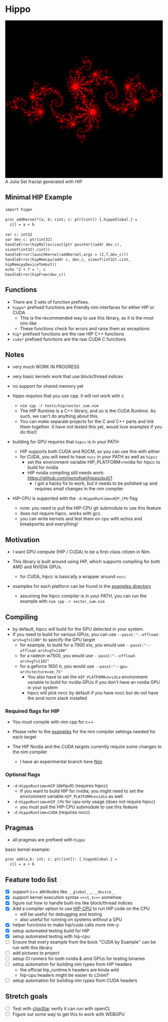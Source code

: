 # Hippo

<img src="tests/hip/julia.png">
A Julia Set fractal generated with HIP

## Minimal HIP Example

```
import hippo

proc addKernel*(a, b: cint; c: ptr[cint]) {.hippoGlobal.} =
  c[] = a + b

var c: int32
var dev_c: ptr[int32]
handleError(hipMalloc(cast[ptr pointer](addr dev_c), sizeof(int32).cint))
handleError(launchKernel(addKernel,args = (2,7,dev_c)))
handleError(hipMemcpy(addr c, dev_c, sizeof(int32).cint, hipMemcpyDeviceToHost))
echo "2 + 7 = ", c
handleError(hipFree(dev_c))
```

## Functions

- There are 3 sets of function prefixes.
- `hippo*` prefixed functions are friendly nim interfaces for either HIP or CUDA
  - This is the recommended way to use this library, as it is the most nim-like
  - These functions check for errors and raise them as exceptions
- `hip*` prefixed functions are the raw HIP C++ functions
- `cuda*` prefixed functions are the raw CUDA C functions


## Notes

- very much WORK IN PROGRESS
- very basic kernels work that use block/thread indices
- no support for shared memory yet

- hippo *requires* that you use cpp. it will not work with c
  - `nim cpp -r tests/hip/vector_sum.nim`
  - The HIP Runtime is a C++ library, and so is the CUDA Runtime. As such, we can't do anything about this.
  - You can make separate projects for the C and C++ parts and link them together. (I have not tested this yet, would love examples if you do this!)

- building for GPU requires that `hipcc` is in your PATH
  - HIP supports both CUDA and ROCM, so you can use this with either
  - for CUDA, you will need to have `nvcc` in your PATH as well as `hipcc`
    - set the environment variable HIP_PLATFORM=nvidia for hipcc to build for nvidia
    - HIP nvidia compiling still needs work: https://github.com/monofuel/hippo/pull/1
      - I got a hacky fix to work, but it needs to be polished up and requires small changes in the nim compiler
- HIP-CPU is supported with the `-d:HippoRuntime=HIP_CPU` flag
  - note: you need to pull the HIP-CPU git submodule to use this feature
  - does not require hipcc. works with gcc.
  - you can write kernels and test them on cpu with echos and breakpoints and everything!

## Motivation

- I want GPU compute (HIP / CUDA) to be a first-class citizen in Nim.
- This library is built around using HIP, which supports compiling for both AMD and NVIDIA GPUs.
  - for CUDA, hipcc is basically a wrapper around `nvcc`.

- examples for each platform can be found in the [examples directory](examples/)
  - assuming the hipcc compiler is in your PATH, you can run the example with `nim cpp -r vector_sum.nim`

## Compiling

- by default, hipcc will build for the GPU detected in your system.
- If you need to build for various GPUs, you can use `--passC:"--offload-arch=gfx1100"` to specify the GPU target
  - for example, to build for a 7900 xtx, you would use `--passC:"--offload-arch=gfx1100"`
  - for a radeon w7500, you would use `--passC:"--offload-arch=gfx1102"`
  - for a geforce 1650 ti, you would use `--passC:"--gpu-architecture=sm_75"`
    - You also have to set the `HIP_PLATFORM=nvidia` environment variable to build for nvidia GPUs if you don't have an nvidia GPU in your system
    - hipcc will pick nvcc by default if you have nvcc but do not have the amd rocm stack installed


### Required flags for HIP

- You must compile with nim cpp for c++
- Please refer to the [examples](examples/) for the nim compiler settings needed for each target

- The HIP Nvidia and the CUDA targets currently require some changes to the nim compiler
  - I have an experimental branch here [Nim](https://github.com/monofuel/Nim/tree/hipcc-nvcc)

### Optional flags

- `-d:HippoRuntime=HIP` (default) (requires hipcc)
  - If you want to build HIP for nvidia, you might need to set the environment variable `HIP_PLATFORM=nvidia` as well
- `-d:HippoRuntime=HIP_CPU` for cpu-only usage (does not require hipcc)
  - you must pull the HIP-CPU submodule to use this feature
- `-d:HippoRuntime=CUDA` (requires nvcc)

## Pragmas

- all pragmas are prefixed with `hippo`

basic kernel example:
```
proc add(a,b: int; c: ptr[int]): {.hippoGlobal.} =
  c[] = a + b
```

## Feature todo list

- [x] support c++ attributes like `__global__`, `__device__`
- [x] support kernel execution syntax `<<<1,1>>>` somehow
- [x] figure out how to handle built-ins like block/thread indices
- [x] Add a compiler option to use [HIP-CPU](https://github.com/ROCm/HIP-CPU) to run HIP code on the CPU
  - will be useful for debugging and testing
  - also useful for running on systems without a GPU
- [x] helper functions to make hip/cuda calls more nim-y
- [x] setup automated testing build for HIP
- [x] setup automated testing with hip-cpu
- [ ] Ensure that every example from the book "CUDA by Example" can be run with this library
- [ ] add pictures to project
- [ ] setup CI runners for both nvidia & amd GPUs for testing binaries
- [ ] setup automation for building nim types from HIP headers
  - the official hip_runtime.h headers are kinda wild
  - hip-cpu headers might be easier to c2nim?
- [ ] setup automation for building nim types from CUDA headers

## Stretch goals

- [ ] Test with [chipStar](https://github.com/CHIP-SPV/chipStar) verify it can run with openCL
- [ ] Figure out some way to get this to work with WEBGPU